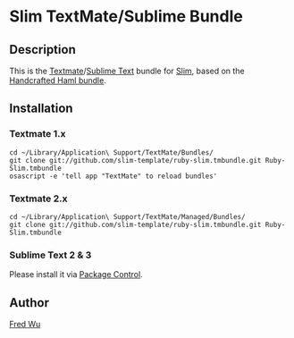 # Slim TextMate/Sublime Bundle


## Description

This is the [Textmate](http://macromates.com/)/[Sublime Text](http://www.sublimetext.com/)  bundle for [Slim](http://slim-lang.com/), based on the [Handcrafted Haml bundle](http://github.com/handcrafted/handcrafted-haml-textmate-bundle).

## Installation

### Textmate 1.x

    cd ~/Library/Application\ Support/TextMate/Bundles/
    git clone git://github.com/slim-template/ruby-slim.tmbundle.git Ruby-Slim.tmbundle
    osascript -e 'tell app "TextMate" to reload bundles'

### Textmate 2.x

    cd ~/Library/Application\ Support/TextMate/Managed/Bundles/
    git clone git://github.com/slim-template/ruby-slim.tmbundle.git Ruby-Slim.tmbundle

### Sublime Text 2 & 3

Please install it via [Package Control](http://wbond.net/sublime_packages/package_control).

## Author

[Fred Wu](http://fredwu.me/)
